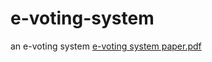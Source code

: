 # e-voting-system
an e-voting system
[e-voting system paper.pdf](https://github.com/AdiMeroz2/e-voting-system/files/11758335/e-voting.system.paper.pdf)
